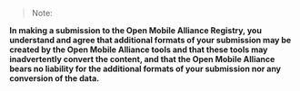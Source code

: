 > Note:

**In making a submission to the Open Mobile Alliance Registry, you understand and agree that additional formats of your submission may be created by the Open Mobile Alliance tools and that these tools may inadvertently convert the content, and that the Open Mobile Alliance bears no liability for the additional formats of your submission nor any conversion of the data.**
